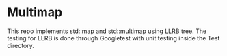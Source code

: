 # Multimap

This repo implements std::map and std::multimap using LLRB tree. The testing for LLRB is done through Googletest with unit testing inside the Test directory.
